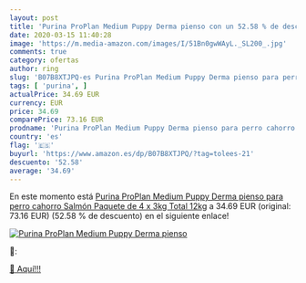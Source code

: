 ```yaml
---
layout: post
title: 'Purina ProPlan Medium Puppy Derma pienso con un 52.58 % de descuento'
date: 2020-03-15 11:40:28
image: 'https://m.media-amazon.com/images/I/51Bn0gwWAyL._SL200_.jpg'
comments: true
category: ofertas
author: ring
slug: 'B07B8XTJPQ-es Purina ProPlan Medium Puppy Derma pienso para perro...'
tags: [ 'purina', ]
actualPrice: 34.69 EUR
currency: EUR
price: 34.69
comparePrice: 73.16 EUR
prodname: 'Purina ProPlan Medium Puppy Derma pienso para perro cahorro Salmón  Paquete de 4 x 3kg  Total 12kg'
country: 'es'
flag: '🇪🇸'
buyurl: 'https://www.amazon.es/dp/B07B8XTJPQ/?tag=tolees-21'
descuento: '52.58'
average: '34.69'
---
```


En este momento está [Purina ProPlan Medium Puppy Derma pienso para perro cahorro Salmón  Paquete de 4 x 3kg  Total 12kg](https://www.amazon.es/dp/B07B8XTJPQ/?tag=tolees-21) a 34.69 EUR (original: 73.16 EUR) (52.58 %  de descuento) en el siguiente enlace!

[![Purina ProPlan Medium Puppy Derma pienso](https://m.media-amazon.com/images/I/51Bn0gwWAyL._SL200_.jpg)](https://www.amazon.es/dp/B07B8XTJPQ/?tag=tolees-21)

🔎:


[🛒 Aquí!!!](https://www.amazon.es/dp/B07B8XTJPQ/?tag=tolees-21)
